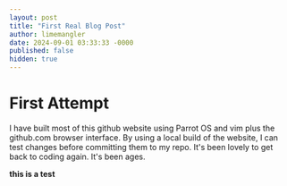 ```yaml
---
layout: post
title: "First Real Blog Post"
author: limemangler
date: 2024-09-01 03:33:33 -0000
published: false
hidden: true
---
```

# First Attempt
I have built most of this github website using Parrot OS and vim plus the github.com browser interface. By using a local build of the website, I can test changes before committing them to my repo. It's been lovely to get back to coding again. It's been ages. 

**this is a test**
